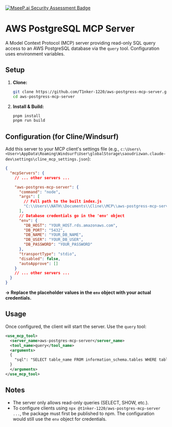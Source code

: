 [![MseeP.ai Security Assessment Badge](https://mseep.net/pr/t1nker-1220-aws-postgress-mcp-server-badge.png)](https://mseep.ai/app/t1nker-1220-aws-postgress-mcp-server)

# AWS PostgreSQL MCP Server

A Model Context Protocol (MCP) server providing read-only SQL query access to an AWS PostgreSQL database via the `query` tool. Configuration uses environment variables.

## Setup

1.  **Clone:**
    ```bash
    git clone https://github.com/T1nker-1220/aws-postgress-mcp-server.git
    cd aws-postgress-mcp-server
    ```
2.  **Install & Build:**
    ```bash
    pnpm install
    pnpm run build
    ```

## Configuration (for Cline/Windsurf)

Add this server to your MCP client's settings file (e.g., `c:\Users\<User>\AppData\Roaming\Windsurf\User\globalStorage\saoudrizwan.claude-dev\settings\cline_mcp_settings.json`):

```json
{
  "mcpServers": {
    // ... other servers ...

    "aws-postgres-mcp-server": {
      "command": "node",
      "args": [
        // Full path to the built index.js
        "C:\\Users\\NATH\\Documents\\Cline\\MCP\\aws-postgress-mcp-server\\build\\index.js" 
      ],
      // Database credentials go in the 'env' object
      "env": {
        "DB_HOST": "YOUR_HOST.rds.amazonaws.com",
        "DB_PORT": "5432",
        "DB_NAME": "YOUR_DB_NAME",
        "DB_USER": "YOUR_DB_USER",
        "DB_PASSWORD": "YOUR_PASSWORD"
      },
      "transportType": "stdio",
      "disabled": false,
      "autoApprove": [] 
    }
    // ... other servers ...
  }
}
```

**-> Replace the placeholder values in the `env` object with your actual credentials.**

## Usage

Once configured, the client will start the server. Use the `query` tool:

```xml
<use_mcp_tool>
  <server_name>aws-postgres-mcp-server</server_name>
  <tool_name>query</tool_name>
  <arguments>
  {
    "sql": "SELECT table_name FROM information_schema.tables WHERE table_schema = 'public';"
  }
  </arguments>
</use_mcp_tool>
```

## Notes

*   The server only allows read-only queries (SELECT, SHOW, etc.).
*   To configure clients using `npx @t1nker-1220/aws-postgres-mcp-server ...`, the package must first be published to npm. The configuration would still use the `env` object for credentials.
